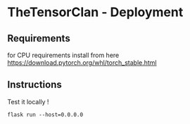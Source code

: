 # TheTensorClan - Deployment

## Requirements

for CPU requirements install from here https://download.pytorch.org/whl/torch_stable.html 

## Instructions

Test it locally !
```shell script
flask run --host=0.0.0.0
```